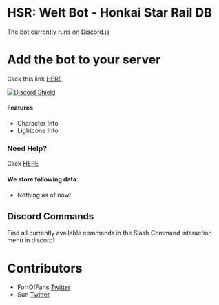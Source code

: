 # HSR: Welt Bot - Honkai Star Rail DB

The bot currently runs on Discord.js 

# Add the bot to your server

Click this link [HERE](https://discord.com/api/oauth2/authorize?client_id=1099608201038663761&permissions=201713728&scope=bot%20applications.commands)

[![Discord Shield](https://discord.com/api/guilds/1099604903514619916/widget.png?style=shield)](https://discord.gg/DmvUsnACD6)

#### Features

- Character Info
- Lightcone Info

### Need Help?

Click [HERE](https://discord.com/invite/DmvUsnACD6)

#### We store following data: 

- Nothing as of now!

## Discord Commands

Find all currently available commands in the Slash Command interaction menu in discord!


# Contributors
- FortOfFans [Twitter](https://twitter.com/FortOfFans)
- Sun [Twitter](https://twitter.com/_taiyo21)
